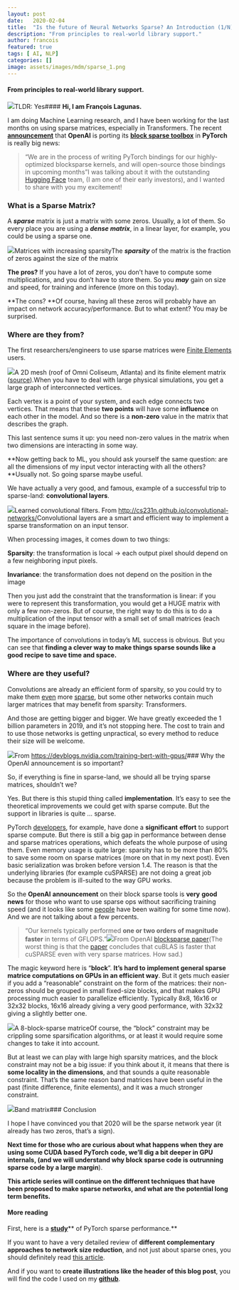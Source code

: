 ```yaml
---
layout:	post
date:	2020-02-04
title:	"Is the future of Neural Networks Sparse? An Introduction (1/N)"
description: "From principles to real-world library support."
author: francois
featured: true
tags: [ AI, NLP]
categories: []
image: assets/images/mdm/sparse_1.png
---
```


#### From principles to real-world library support.

![](/assets/images/mdm/1*7e9p9imPoRBYh5WYF3FFrQ.png)TLDR: Yes#### **Hi, I am François Lagunas.**

I am doing Machine Learning research, and I have been working for the last months on using sparse matrices, especially in Transformers. The recent [**announcement**](https://openai.com/blog/openai-pytorch/) that **OpenAI** is porting its [**block sparse toolbox**](https://openai.com/blog/block-sparse-gpu-kernels/) in **PyTorch** is really big news:


> “We are in the process of writing PyTorch bindings for our highly-optimized blocksparse kernels, and will open-source those bindings in upcoming months”I was talking about it with the outstanding [Hugging Face](https://huggingface.co/) team, (I am one of their early investors), and I wanted to share with you my excitement!

### What is a Sparse Matrix?

A ***sparse*** matrix is just a matrix with some zeros. Usually, a lot of them. So every place you are using a ***dense matrix***, in a linear layer, for example, you could be using a sparse one.

![](/assets/images/mdm/1*tf99LCAMrO70WAO4tkgFBw.png)Matrices with increasing sparsityThe ***sparsity*** of the matrix is the fraction of zeros against the size of the matrix

**The pros?** If you have a lot of zeros, you don’t have to compute some multiplications, and you don’t have to store them. So you ***may*** gain on size and speed, for training and inference (more on this today).

**The cons? **Of course, having all these zeros will probably have an impact on network accuracy/performance. But to what extent? You may be surprised.

### Where are they from?

The first researchers/engineers to use sparse matrices were [Finite Elements](https://en.wikipedia.org/wiki/Finite_element_method) users.

![](/assets/images/mdm/1*IvRIZEjC7kgUBuozUFlSng.png)A 2D mesh (roof of Omni Coliseum, Atlanta) and its finite element matrix ([source](https://www.cise.ufl.edu/research/sparse/matrices/HB/bcsstk14.html)).When you have to deal with large physical simulations, you get a large graph of interconnected vertices.

Each vertex is a point of your system, and each edge connects two vertices. That means that these **two points** will have some **influence** on each other in the model. And so there is a **non-zero** value in the matrix that describes the graph.

This last sentence sums it up: you need non-zero values in the matrix when two dimensions are interacting in some way.

**Now getting back to ML, you should ask yourself the same question: are all the dimensions of my input vector interacting with all the others? **Usually not. So going sparse maybe useful.

We have actually a very good, and famous, example of a successful trip to sparse-land: **convolutional layers**.

![](/assets/images/mdm/1*3WLh11vam1ktq7kWJ9aKpg.jpeg)Learned convolutional filters. From <http://cs231n.github.io/convolutional-networks/>Convolutional layers are a smart and efficient way to implement a sparse transformation on an input tensor.

When processing images, it comes down to two things:

**Sparsity**: the transformation is local → each output pixel should depend on a few neighboring input pixels.

**Invariance**: the transformation does not depend on the position in the image

Then you just add the constraint that the transformation is linear: if you were to represent this transformation, you would get a HUGE matrix with only a few non-zeros. But of course, the right way to do this is to do a multiplication of the input tensor with a small set of small matrices (each square in the image before).

The importance of convolutions in today’s ML success is obvious. But you can see that **finding a clever way to make things sparse sounds like a good recipe to save time and space.**

### Where are they useful?

Convolutions are already an efficient form of sparsity, so you could try to make them [even](https://arxiv.org/abs/1902.05967) more [sparse](http://arxiv.org/abs/1907.04840), but some other networks contain much larger matrices that may benefit from sparsity: Transformers.

And those are getting bigger and bigger. We have greatly exceeded the 1 billion parameters in 2019, and it’s not stopping here. The cost to train and to use those networks is getting unpractical, so every method to reduce their size will be welcome.

![](/assets/images/mdm/0*m3oTlwLmwuXuBCVg.jpg)From <https://devblogs.nvidia.com/training-bert-with-gpus/>### Why the OpenAI announcement is so important?

So, if everything is fine in sparse-land, we should all be trying sparse matrices, shouldn’t we?

Yes. But there is this stupid thing called **implementation**. It’s easy to see the theoretical improvements we could get with sparse compute. But the support in libraries is quite … sparse.

PyTorch [developers](https://github.com/soumith), for example, have done a **significant** **effort** to support sparse compute. But there is still a big gap in performance between dense and sparse matrices operations, which defeats the whole purpose of using them. Even memory usage is quite large: sparsity has to be more than 80% to save some room on sparse matrices (more on that in my next post). Even basic serialization was broken before version 1.4. The reason is that the underlying libraries (for example cuSPARSE) are not doing a great job because the problem is ill-suited to the way GPU works.

So the **OpenAI** **announcement** on their block sparse tools is **very** **good** **news** for those who want to use sparse ops without sacrificing training speed (and it looks like some [people](https://github.com/openai/blocksparse/issues/2) have been waiting for some time now). And we are not talking about a few percents.


> “Our kernels typically performed **one or two orders of magnitude faster** in terms of GFLOPS.”![](/assets/images/mdm/1*qXMoK7emiT7J6CA_3O29_A.png)From OpenAI [blocksparse paper](https://d4mucfpksywv.cloudfront.net/blocksparse/blocksparsepaper.pdf)(The worst thing is that the [paper](https://d4mucfpksywv.cloudfront.net/blocksparse/blocksparsepaper.pdf) concludes that cuBLAS is faster that cuSPARSE even with very sparse matrices. How sad.)

The magic keyword here is “**block**”. **It’s hard to implement general sparse matrice computations on GPUs in an efficient way**. But it gets much easier if you add a “reasonable” constraint on the form of the matrices: their non-zeros should be grouped in small fixed-size blocks, and that makes GPU processing much easier to parallelize efficiently. Typically 8x8, 16x16 or 32x32 blocks, 16x16 already giving a very good performance, with 32x32 giving a slightly better one.

![](/assets/images/mdm/1*rHFMCfJ8Td-vhJi0e0zAQw.png)A 8-block-sparse matriceOf course, the “block” constraint may be crippling some sparsification algorithms, or at least it would require some changes to take it into account.

But at least we can play with large high sparsity matrices, and the block constraint may not be a big issue: if you think about it, it means that there is **some locality in the dimensions**, and that sounds a quite reasonable constraint. That’s the same reason band matrices have been useful in the past (finite difference, finite elements), and it was a much stronger constraint.

![](/assets/images/mdm/1*zknKSiBQpsppvjDJFIFbqw.png)Band matrix### Conclusion

I hope I have convinced you that 2020 will be the sparse network year (it already has two zeros, that’s a sign).

**Next time **for those who are curious about what happens when they are using some CUDA based PyTorch code, we’ll dig a bit deeper in **GPU internals**, (and we will understand** why block sparse code is outrunning sparse code by a large margin**).

**This article series will continue on the different techniques that have been proposed to make sparse networks, and what are the potential long term benefits.**

#### More reading

First, here is a [**study**](https://towardsdatascience.com/sparse-matrices-in-pytorch-part-2-gpus-fd9cc0725b71)** of PyTorch sparse performance.**

If you want to have a very detailed review of **different complementary approaches to network size reduction**, and not just about sparse ones, you should definitely read [this article](http://mitchgordon.me/machine/learning/2020/01/13/do-we-really-need-model-compression.html).

And if you want to **create illustrations like the header of this blog post**, you will find the code I used on my [**github**](https://github.com/madlag/medium_posts/tree/master/sparse_matrices_1).

  